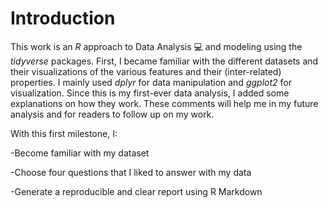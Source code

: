 
Introduction
=================================

This work is an *R* approach to Data Analysis 💻 and modeling using the *tidyverse* packages. First, I became familiar with the different datasets and their visualizations of the various features and their (inter-related) properties. I mainly used *dplyr* for data manipulation and *ggplot2* for visualization. Since this is my first-ever data analysis, I added some explanations on how they work. These comments will help me in my future analysis and for readers to follow up on my work.

With this first milestone, I:

-Become familiar with my dataset

-Choose four questions that I liked to answer with my data

-Generate a reproducible and clear report using R Markdown
